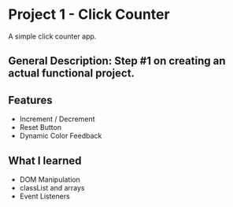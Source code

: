 # Project 1 - Click Counter
A simple click counter app.

## General Description: Step #1 on creating an actual functional project. 

## Features
- Increment / Decrement
- Reset Button
- Dynamic Color Feedback

## What I learned
- DOM Manipulation
- classList and arrays
- Event Listeners
